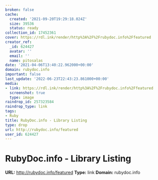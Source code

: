 ```yaml
---
broken: false
cache:
  created: '2021-09-20T19:29:18.024Z'
  size: 39536
  status: ready
collection_id: 17452361
cover: https://rdl.ink/render/http%3A%2F%2Frubydoc.info%2Ffeatured
creator_ref:
  _id: 624427
  avatar: ''
  email: ''
  name: pitosalas
date: '2021-04-06T13:40:22.962000+00:00'
domain: rubydoc.info
important: false
last_update: '2022-06-23T22:43:23.861000+00:00'
media:
- link: https://rdl.ink/render/http%3A%2F%2Frubydoc.info%2Ffeatured
  screenshot: true
  type: image
raindrop_id: 257323584
raindrop_type: link
tags:
- Ruby
title: RubyDoc.info - Library Listing
type: drop
url: http://rubydoc.info/featured
user_id: 624427
---
```


# RubyDoc.info - Library Listing

**URL:** http://rubydoc.info/featured
**Type:** link
**Domain:** rubydoc.info
